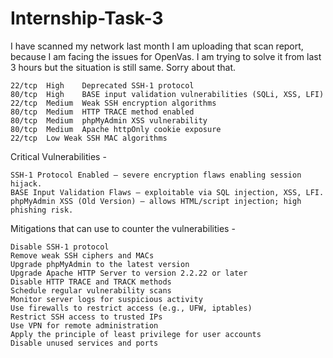 # Internship-Task-3

I have scanned my network last month I am uploading that scan report, because I am facing the issues for OpenVas. I am trying to solve it from last 3 hours but the situation is still same. Sorry about that.

    22/tcp	High	Deprecated SSH-1 protocol
    80/tcp	High	BASE input validation vulnerabilities (SQLi, XSS, LFI)
    22/tcp	Medium	Weak SSH encryption algorithms
    80/tcp	Medium	HTTP TRACE method enabled
    80/tcp	Medium	phpMyAdmin XSS vulnerability
    80/tcp	Medium	Apache httpOnly cookie exposure
    22/tcp	Low	Weak SSH MAC algorithms

Critical Vulnerabilities - 

    SSH-1 Protocol Enabled – severe encryption flaws enabling session hijack.
    BASE Input Validation Flaws – exploitable via SQL injection, XSS, LFI.
    phpMyAdmin XSS (Old Version) – allows HTML/script injection; high phishing risk.

Mitigations that can use to counter the vulnerabilities - 


    Disable SSH-1 protocol
    Remove weak SSH ciphers and MACs
    Upgrade phpMyAdmin to the latest version
    Upgrade Apache HTTP Server to version 2.2.22 or later
    Disable HTTP TRACE and TRACK methods
    Schedule regular vulnerability scans
    Monitor server logs for suspicious activity
    Use firewalls to restrict access (e.g., UFW, iptables)
    Restrict SSH access to trusted IPs
    Use VPN for remote administration
    Apply the principle of least privilege for user accounts
    Disable unused services and ports

